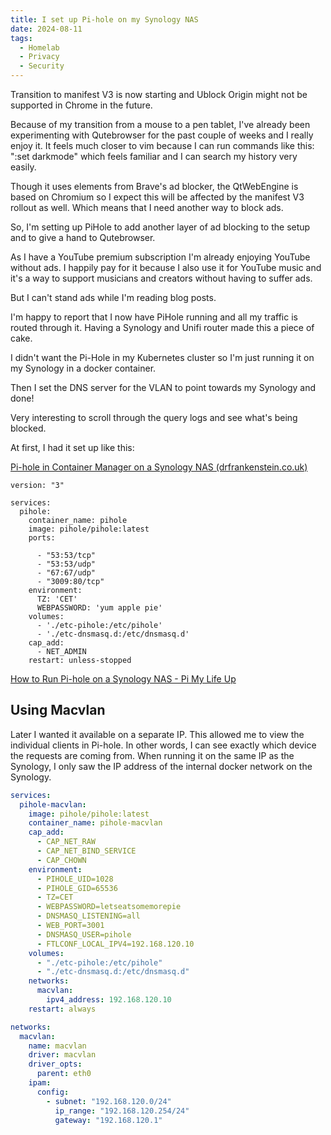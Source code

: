 ```yaml
---
title: I set up Pi-hole on my Synology NAS
date: 2024-08-11
tags:
  - Homelab
  - Privacy
  - Security
---
```


Transition to manifest V3 is now starting and Ublock Origin might not be supported in Chrome in the future.

Because of my transition from a mouse to a pen tablet, I've already been experimenting with Qutebrowser for the past couple of weeks and I really enjoy it. It feels much closer to vim because I can run commands like this: ":set darkmode" which feels familiar and I can search my history very easily.

Though it uses elements from Brave's ad blocker, the QtWebEngine is based on Chromium so I expect this will be affected by the manifest V3 rollout as well. Which means that I need another way to block ads.

So, I'm setting up PiHole to add another layer of ad blocking to the setup and to give a hand to Qutebrowser.

As I have a YouTube premium subscription I'm already enjoying YouTube without ads. I happily pay for it because I also use it for YouTube music and it's a way to support musicians and creators without having to suffer ads.

But I can't stand ads while I'm reading blog posts.

I'm happy to report that I now have PiHole running and all my traffic is routed through it. Having a Synology and Unifi router made this a piece of cake.

I didn't want the Pi-Hole in my Kubernetes cluster so I'm just running it on my Synology in a docker container.

Then I set the DNS server for the VLAN to point towards my Synology and done!

Very interesting to scroll through the query logs and see what's being blocked.

At first, I had it set up like this:

[Pi-hole in Container Manager on a Synology NAS (drfrankenstein.co.uk)](https://drfrankenstein.co.uk/pi-hole-in-container-manager-on-a-synology-nas/)

```docker
version: "3"

services:
  pihole:
    container_name: pihole
    image: pihole/pihole:latest
    ports:

      - "53:53/tcp"
      - "53:53/udp"
      - "67:67/udp"
      - "3009:80/tcp"
    environment:
      TZ: 'CET'
      WEBPASSWORD: 'yum apple pie'
    volumes:
      - './etc-pihole:/etc/pihole'
      - './etc-dnsmasq.d:/etc/dnsmasq.d'
    cap_add:
      - NET_ADMIN
    restart: unless-stopped
```

[How to Run Pi-hole on a Synology NAS - Pi My Life Up](https://pimylifeup.com/pi-hole-synology-nas/)

## Using Macvlan

Later I wanted it available on a separate IP. This allowed me to view the individual clients in Pi-hole. In other words, I can see exactly which device the requests are coming from. When running it on the same IP as the Synology, I only saw the IP address of the internal docker network on the Synology.

```yaml
services:
  pihole-macvlan:
    image: pihole/pihole:latest
    container_name: pihole-macvlan
    cap_add:
      - CAP_NET_RAW
      - CAP_NET_BIND_SERVICE
      - CAP_CHOWN
    environment:
      - PIHOLE_UID=1028
      - PIHOLE_GID=65536
      - TZ=CET
      - WEBPASSWORD=letseatsomemorepie
      - DNSMASQ_LISTENING=all
      - WEB_PORT=3001
      - DNSMASQ_USER=pihole
      - FTLCONF_LOCAL_IPV4=192.168.120.10
    volumes:
      - "./etc-pihole:/etc/pihole"
      - "./etc-dnsmasq.d:/etc/dnsmasq.d"
    networks:
      macvlan:
        ipv4_address: 192.168.120.10
    restart: always

networks:
  macvlan:
    name: macvlan
    driver: macvlan
    driver_opts:
      parent: eth0
    ipam:
      config:
        - subnet: "192.168.120.0/24"
          ip_range: "192.168.120.254/24"
          gateway: "192.168.120.1"
```
